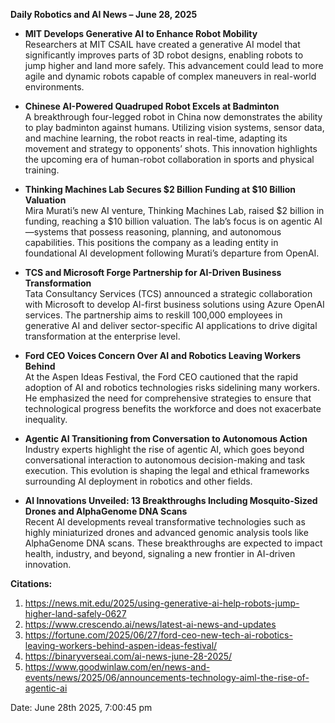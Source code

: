 **Daily Robotics and AI News – June 28, 2025**

- **MIT Develops Generative AI to Enhance Robot Mobility**  
Researchers at MIT CSAIL have created a generative AI model that significantly improves parts of 3D robot designs, enabling robots to jump higher and land more safely. This advancement could lead to more agile and dynamic robots capable of complex maneuvers in real-world environments.

- **Chinese AI-Powered Quadruped Robot Excels at Badminton**  
A breakthrough four-legged robot in China now demonstrates the ability to play badminton against humans. Utilizing vision systems, sensor data, and machine learning, the robot reacts in real-time, adapting its movement and strategy to opponents’ shots. This innovation highlights the upcoming era of human-robot collaboration in sports and physical training.

- **Thinking Machines Lab Secures $2 Billion Funding at $10 Billion Valuation**  
Mira Murati’s new AI venture, Thinking Machines Lab, raised $2 billion in funding, reaching a $10 billion valuation. The lab’s focus is on agentic AI—systems that possess reasoning, planning, and autonomous capabilities. This positions the company as a leading entity in foundational AI development following Murati’s departure from OpenAI.

- **TCS and Microsoft Forge Partnership for AI-Driven Business Transformation**  
Tata Consultancy Services (TCS) announced a strategic collaboration with Microsoft to develop AI-first business solutions using Azure OpenAI services. The partnership aims to reskill 100,000 employees in generative AI and deliver sector-specific AI applications to drive digital transformation at the enterprise level.

- **Ford CEO Voices Concern Over AI and Robotics Leaving Workers Behind**  
At the Aspen Ideas Festival, the Ford CEO cautioned that the rapid adoption of AI and robotics technologies risks sidelining many workers. He emphasized the need for comprehensive strategies to ensure that technological progress benefits the workforce and does not exacerbate inequality.

- **Agentic AI Transitioning from Conversation to Autonomous Action**  
Industry experts highlight the rise of agentic AI, which goes beyond conversational interaction to autonomous decision-making and task execution. This evolution is shaping the legal and ethical frameworks surrounding AI deployment in robotics and other fields.

- **AI Innovations Unveiled: 13 Breakthroughs Including Mosquito-Sized Drones and AlphaGenome DNA Scans**  
Recent AI developments reveal transformative technologies such as highly miniaturized drones and advanced genomic analysis tools like AlphaGenome DNA scans. These breakthroughs are expected to impact health, industry, and beyond, signaling a new frontier in AI-driven innovation.

**Citations:**
1. https://news.mit.edu/2025/using-generative-ai-help-robots-jump-higher-land-safely-0627
2. https://www.crescendo.ai/news/latest-ai-news-and-updates
3. https://fortune.com/2025/06/27/ford-ceo-new-tech-ai-robotics-leaving-workers-behind-aspen-ideas-festival/
4. https://binaryverseai.com/ai-news-june-28-2025/
5. https://www.goodwinlaw.com/en/news-and-events/news/2025/06/announcements-technology-aiml-the-rise-of-agentic-ai

Date: June 28th 2025, 7:00:45 pm